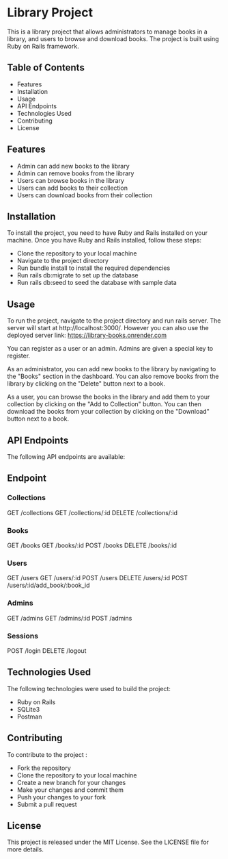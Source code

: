 # Library Project
This is a library project that allows administrators to manage books in a library, and users to browse and download books. The project is built using Ruby on Rails framework.

## Table of Contents
* Features
* Installation
* Usage
* API Endpoints
* Technologies Used
* Contributing
* License

## Features
* Admin can add new books to the library
* Admin can remove books from the library
* Users can browse books in the library
* Users can add books to their collection
* Users can download books from their collection

## Installation
To install the project, you need to have Ruby and Rails installed on your machine. Once you have Ruby and Rails installed, follow these steps:

* Clone the repository to your local machine
* Navigate to the project directory
* Run bundle install to install the required dependencies
* Run rails db:migrate to set up the database
* Run rails db:seed to seed the database with sample data

## Usage
To run the project, navigate to the project directory and run rails server. The server will start at http://localhost:3000/. However you can also use the deployed server link: https://library-books.onrender.com

You can register as a user or an admin. Admins are given a special key to register.

As an administrator, you can add new books to the library by navigating to the "Books" section in the dashboard. You can also remove books from the library by clicking on the "Delete" button next to a book.

As a user, you can browse the books in the library and add them to your collection by clicking on the "Add to Collection" button. You can then download the books from your collection by clicking on the "Download" button next to a book.

## API Endpoints
The following API endpoints are available:

## Endpoint
### Collections
GET /collections
GET /collections/:id
DELETE /collections/:id

### Books
GET /books
GET /books/:id
POST /books
DELETE /books/:id

### Users
GET /users
GET /users/:id
POST /users
DELETE /users/:id
POST /users/:id/add_book/:book_id

### Admins
GET /admins
GET /admins/:id
POST /admins

### Sessions
POST /login
DELETE /logout


## Technologies Used
The following technologies were used to build the project:

* Ruby on Rails
* SQLite3
* Postman 

## Contributing
 To contribute to the project :

* Fork the repository
* Clone the repository to your local machine
* Create a new branch for your changes
* Make your changes and commit them
* Push your changes to your fork
* Submit a pull request

## License
This project is released under the MIT License. See the LICENSE file for more details.
